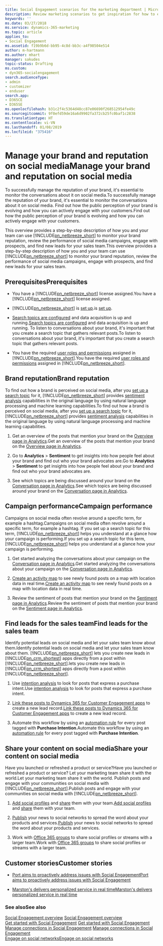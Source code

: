 ```yaml
---
title: Social Engagement scenarios for the marketing department | Microsoft Docs
description: Review marketing scenarios to get inspiration for how to efficiently leverage Social Engagement in your organization.
keywords: ''
ms.date: 03/27/2018
ms.service: dynamics-365-marketing
ms.topic: article
applies_to:
- Social Engagement
ms.assetid: f19b9b6d-bb95-4c8d-bb3c-a4f98504e514
author: m-hartmann
ms.author: mhart
manager: sakudes
topic-status: Drafting
ms.custom:
- dyn365-socialengagement
search.audienceType:
- admin
- customizer
- enduser
search.app:
- D365CE
- D365SE
ms.openlocfilehash: b31c2f4c5364d48cc87e06690f268512954fe49c
ms.sourcegitcommit: 9f0efd59de16a6d9902fa372cb25fc0baf1c2838
ms.translationtype: HT
ms.contentlocale: vi-VN
ms.lasthandoff: 01/08/2019
ms.locfileid: "375416"
---
```

# <a name="manage-your-brand-and-reputation-on-social-media"></a><span data-ttu-id="531bd-103">Manage your brand and reputation on social media</span><span class="sxs-lookup"><span data-stu-id="531bd-103">Manage your brand and reputation on social media</span></span>

<span data-ttu-id="531bd-104">To successfully manage the reputation of your brand, it's essential to monitor the conversations about it on social media.</span><span class="sxs-lookup"><span data-stu-id="531bd-104">To successfully manage the reputation of your brand, it's essential to monitor the conversations about it on social media.</span></span> <span data-ttu-id="531bd-105">Find out how the public perception of your brand is evolving and how you can actively engage with your customers.</span><span class="sxs-lookup"><span data-stu-id="531bd-105">Find out how the public perception of your brand is evolving and how you can actively engage with your customers.</span></span>

<span data-ttu-id="531bd-106">This overview provides a step-by-step description of how you and your team can use [!INCLUDE[pn_netbreeze_short](../includes/pn-social-engagement-short.md)] to monitor your brand reputation, review the performance of social media campaigns, engage with prospects, and find new leads for your sales team.</span><span class="sxs-lookup"><span data-stu-id="531bd-106">This overview provides a step-by-step description of how you and your team can use [!INCLUDE[pn_netbreeze_short](../includes/pn-social-engagement-short.md)] to monitor your brand reputation, review the performance of social media campaigns, engage with prospects, and find new leads for your sales team.</span></span>

## <a name="prerequisites"></a><span data-ttu-id="531bd-107">Prerequisites</span><span class="sxs-lookup"><span data-stu-id="531bd-107">Prerequisites</span></span>

- <span data-ttu-id="531bd-108">You have a [!INCLUDE[pn_netbreeze_short](../includes/pn-social-engagement-short.md)] license assigned.</span><span class="sxs-lookup"><span data-stu-id="531bd-108">You have a [!INCLUDE[pn_netbreeze_short](../includes/pn-social-engagement-short.md)] license assigned.</span></span>

- [!INCLUDE[pn_netbreeze_short](../includes/pn-social-engagement-short.md)] <span data-ttu-id="531bd-109">is [set up](administer-microsoft-social-engagement.md).</span><span class="sxs-lookup"><span data-stu-id="531bd-109">is [set up](administer-microsoft-social-engagement.md).</span></span>

- <span data-ttu-id="531bd-110">[Search topics are configured](set-up-searches.md) and data acquisition is up and running.</span><span class="sxs-lookup"><span data-stu-id="531bd-110">[Search topics are configured](set-up-searches.md) and data acquisition is up and running.</span></span> <span data-ttu-id="531bd-111">To listen to conversations about your brand, it's important that you create a search topic that gathers relevant posts.</span><span class="sxs-lookup"><span data-stu-id="531bd-111">To listen to conversations about your brand, it's important that you create a search topic that gathers relevant posts.</span></span>

- <span data-ttu-id="531bd-112">You have the required [user roles and permissions](user-roles.md) assigned in [!INCLUDE[pn_netbreeze_short](../includes/pn-social-engagement-short.md)].</span><span class="sxs-lookup"><span data-stu-id="531bd-112">You have the required [user roles and permissions](user-roles.md) assigned in [!INCLUDE[pn_netbreeze_short](../includes/pn-social-engagement-short.md)].</span></span>

## <a name="brand-reputation"></a><span data-ttu-id="531bd-113">Brand reputation</span><span class="sxs-lookup"><span data-stu-id="531bd-113">Brand reputation</span></span>

<span data-ttu-id="531bd-114">To find out how a brand is perceived on social media, after you [set up a search topic](set-up-searches.md) for it, [!INCLUDE[pn_netbreeze_short](../includes/pn-social-engagement-short.md)] provides [sentiment analysis](analytics-sentiment.md) capabilities in the original language by using natural language processing and machine learning capabilities.</span><span class="sxs-lookup"><span data-stu-id="531bd-114">To find out how a brand is perceived on social media, after you [set up a search topic](set-up-searches.md) for it, [!INCLUDE[pn_netbreeze_short](../includes/pn-social-engagement-short.md)] provides [sentiment analysis](analytics-sentiment.md) capabilities in the original language by using natural language processing and machine learning capabilities.</span></span>

1. <span data-ttu-id="531bd-115">Get an overview of the posts that mention your brand on the [Overview page in Analytics](analytics-overview.md).</span><span class="sxs-lookup"><span data-stu-id="531bd-115">Get an overview of the posts that mention your brand on the [Overview page in Analytics](analytics-overview.md).</span></span>

2. <span data-ttu-id="531bd-116">Go to **Analytics** > **Sentiment** to get insights into how people feel about your brand and find out who your brand advocates are.</span><span class="sxs-lookup"><span data-stu-id="531bd-116">Go to **Analytics** > **Sentiment** to get insights into how people feel about your brand and find out who your brand advocates are.</span></span>

3. <span data-ttu-id="531bd-117">See which topics are being discussed around your brand on the [Conversation page in Analytics](analytics-conversations.md).</span><span class="sxs-lookup"><span data-stu-id="531bd-117">See which topics are being discussed around your brand on the [Conversation page in Analytics](analytics-conversations.md).</span></span>

## <a name="campaign-performance"></a><span data-ttu-id="531bd-118">Campaign performance</span><span class="sxs-lookup"><span data-stu-id="531bd-118">Campaign performance</span></span>

<span data-ttu-id="531bd-119">Campaigns on social media often revolve around a specific term, for example a hashtag.</span><span class="sxs-lookup"><span data-stu-id="531bd-119">Campaigns on social media often revolve around a specific term, for example a hashtag.</span></span> <span data-ttu-id="531bd-120">If you set up a search topic for this term, [!INCLUDE[pn_netbreeze_short](../includes/pn-social-engagement-short.md)] helps you understand at a glance how your campaign is performing.</span><span class="sxs-lookup"><span data-stu-id="531bd-120">If you set up a search topic for this term, [!INCLUDE[pn_netbreeze_short](../includes/pn-social-engagement-short.md)] helps you understand at a glance how your campaign is performing.</span></span>

1. <span data-ttu-id="531bd-121">Get started analyzing the conversations about your campaign on the [Conversation page in Analytics](analytics-conversations.md).</span><span class="sxs-lookup"><span data-stu-id="531bd-121">Get started analyzing the conversations about your campaign on the [Conversation page in Analytics](analytics-conversations.md).</span></span>

2. <span data-ttu-id="531bd-122">[Create an activity map](activity-maps.md) to see newly found posts on a map with location data in real time.</span><span class="sxs-lookup"><span data-stu-id="531bd-122">[Create an activity map](activity-maps.md) to see newly found posts on a map with location data in real time.</span></span>

3. <span data-ttu-id="531bd-123">Review the sentiment of posts that mention your brand on the [Sentiment page in Analytics](analytics-sentiment.md).</span><span class="sxs-lookup"><span data-stu-id="531bd-123">Review the sentiment of posts that mention your brand on the [Sentiment page in Analytics](analytics-sentiment.md).</span></span>

## <a name="find-leads-for-the-sales-team"></a><span data-ttu-id="531bd-124">Find leads for the sales team</span><span class="sxs-lookup"><span data-stu-id="531bd-124">Find leads for the sales team</span></span>

<span data-ttu-id="531bd-125">Identify potential leads on social media and let your sales team know about them.</span><span class="sxs-lookup"><span data-stu-id="531bd-125">Identify potential leads on social media and let your sales team know about them.</span></span> [!INCLUDE[pn_netbreeze_short](../includes/pn-social-engagement-short.md)] <span data-ttu-id="531bd-126">lets you create new leads in [!INCLUDE[pn_crm_shortest](../includes/pn-crm-shortest.md)] apps directly from a post within [!INCLUDE[pn_netbreeze_short](../includes/pn-social-engagement-short.md)].</span><span class="sxs-lookup"><span data-stu-id="531bd-126">lets you create new leads in [!INCLUDE[pn_crm_shortest](../includes/pn-crm-shortest.md)] apps directly from a post within [!INCLUDE[pn_netbreeze_short](../includes/pn-social-engagement-short.md)].</span></span>

1. <span data-ttu-id="531bd-127">Use [intention analysis](tags.md#how-intention-analysis-works) to look for posts that express a purchase intent.</span><span class="sxs-lookup"><span data-stu-id="531bd-127">Use [intention analysis](tags.md#how-intention-analysis-works) to look for posts that express a purchase intent.</span></span>

2. <span data-ttu-id="531bd-128">[Link these posts to Dynamics 365 for Customer Engagement apps](create-dynamics-365-record-from-social-post.md) to create a new lead record.</span><span class="sxs-lookup"><span data-stu-id="531bd-128">[Link these posts to Dynamics 365 for Customer Engagement apps](create-dynamics-365-record-from-social-post.md) to create a new lead record.</span></span>

3. <span data-ttu-id="531bd-129">Automate this workflow by using an [automation rule](automation-rules.md) for every post tagged with **Purchase Intention**.</span><span class="sxs-lookup"><span data-stu-id="531bd-129">Automate this workflow by using an [automation rule](automation-rules.md) for every post tagged with **Purchase Intention**.</span></span>

## <a name="share-your-content-on-social-media"></a><span data-ttu-id="531bd-130">Share your content on social media</span><span class="sxs-lookup"><span data-stu-id="531bd-130">Share your content on social media</span></span>

<span data-ttu-id="531bd-131">Have you launched or refreshed a product or service?</span><span class="sxs-lookup"><span data-stu-id="531bd-131">Have you launched or refreshed a product or service?</span></span> <span data-ttu-id="531bd-132">Let your marketing team share it with the world.</span><span class="sxs-lookup"><span data-stu-id="531bd-132">Let your marketing team share it with the world.</span></span> <span data-ttu-id="531bd-133">Publish posts and engage with your communities on social media with [!INCLUDE[pn_netbreeze_short](../includes/pn-social-engagement-short.md)].</span><span class="sxs-lookup"><span data-stu-id="531bd-133">Publish posts and engage with your communities on social media with [!INCLUDE[pn_netbreeze_short](../includes/pn-social-engagement-short.md)].</span></span>

1. <span data-ttu-id="531bd-134">[Add social profiles](manage-social-profiles.md) and [share](manage-social-profiles.md#share-a-social-profile-with-other-users) them with your team.</span><span class="sxs-lookup"><span data-stu-id="531bd-134">[Add social profiles](manage-social-profiles.md) and [share](manage-social-profiles.md#share-a-social-profile-with-other-users) them with your team.</span></span>

2. <span data-ttu-id="531bd-135">[Publish](publish-react-posts.md) your news to social networks to spread the word about your products and services.</span><span class="sxs-lookup"><span data-stu-id="531bd-135">[Publish](publish-react-posts.md) your news to social networks to spread the word about your products and services.</span></span>

3. <span data-ttu-id="531bd-136">Work with [Office 365 groups](office-365-groups-social-engagement.md) to share social profiles or streams with a larger team.</span><span class="sxs-lookup"><span data-stu-id="531bd-136">Work with [Office 365 groups](office-365-groups-social-engagement.md) to share social profiles or streams with a larger team.</span></span>

## <a name="customer-stories"></a><span data-ttu-id="531bd-137">Customer stories</span><span class="sxs-lookup"><span data-stu-id="531bd-137">Customer stories</span></span>

- [<span data-ttu-id="531bd-138">Port aims to proactively address issues with Social Engagement</span><span class="sxs-lookup"><span data-stu-id="531bd-138">Port aims to proactively address issues with Social Engagement</span></span>](https://customers.microsoft.com/story/port-aims-to-proactively-address-issues-with-microsoft)

- [<span data-ttu-id="531bd-139">Marston's delivers personalized service in real time</span><span class="sxs-lookup"><span data-stu-id="531bd-139">Marston's delivers personalized service in real time</span></span>](https://customers.microsoft.com/story/marstons-delivers-personalized-service-in-real-time-wi)

### <a name="see-also"></a><span data-ttu-id="531bd-140">See also</span><span class="sxs-lookup"><span data-stu-id="531bd-140">See also</span></span>

<span data-ttu-id="531bd-141">[Social Engagement overview](overview.md)  </span><span class="sxs-lookup"><span data-stu-id="531bd-141">[Social Engagement overview](overview.md)  </span></span>  
<span data-ttu-id="531bd-142">[Get started with Social Engagement](get-started.md)  </span><span class="sxs-lookup"><span data-stu-id="531bd-142">[Get started with Social Engagement](get-started.md)  </span></span>  
<span data-ttu-id="531bd-143">[Manage connections in Social Engagement](manage-connections.md)  </span><span class="sxs-lookup"><span data-stu-id="531bd-143">[Manage connections in Social Engagement](manage-connections.md)  </span></span>  
[<span data-ttu-id="531bd-144">Engage on social networks</span><span class="sxs-lookup"><span data-stu-id="531bd-144">Engage on social networks</span></span>](engage-on-social-networks.md)
